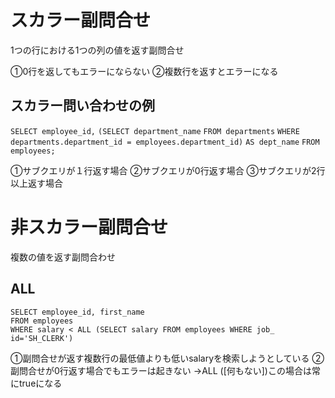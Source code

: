 # スカラー副問合せ
1つの行における1つの列の値を返す副問合せ

①0行を返してもエラーにならない
②複数行を返すとエラーになる
## スカラー問い合わせの例
`SELECT employee_id,` 
       `(SELECT department_name` 
        `FROM departments` 
        `WHERE departments.department_id = employees.department_id)`
       `AS dept_name`
`FROM employees;`

①サブクエリが１行返す場合
②サブクエリが0行返す場合
③サブクエリが2行以上返す場合

# 非スカラー副問合せ
複数の値を返す副問合わせ
## ALL
`SELECT employee_id, first_name`  
`FROM employees`  
`WHERE salary < ALL (SELECT salary FROM employees WHERE job_ id='SH_CLERK')`

①副問合せが返す複数行の最低値よりも低いsalaryを検索しようとしている
②副問合せが0行返す場合でもエラーは起きない
→ALL ([何もない])この場合は常にtrueになる

